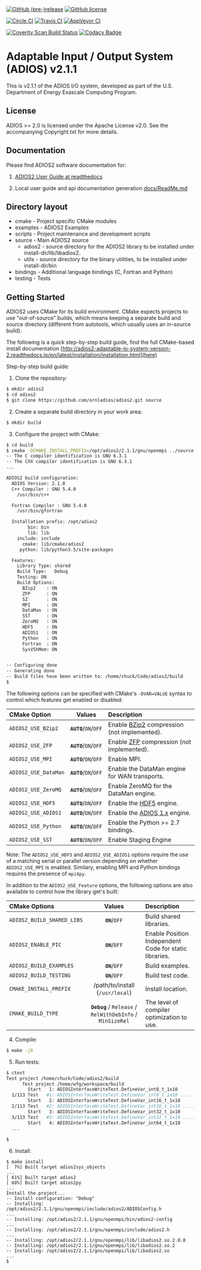 [![GitHub (pre-)release](https://img.shields.io/github/release/ornladios/adios2/all.svg)]()
[![GitHub license](http://dmlc.github.io/img/apache2.svg)](./LICENSE)


[![Circle CI](https://circleci.com/gh/ornladios/ADIOS2.svg?style=shield)](https://circleci.com/gh/ornladios/ADIOS2)
[![Travis CI](https://travis-ci.org/ornladios/ADIOS2.svg)](https://travis-ci.org/ornladios/ADIOS2)
[![AppVeyor CI](https://ci.appveyor.com/api/projects/status/0s2a3qp57hgbvlhj?svg=true)](https://ci.appveyor.com/project/ornladios/adios2)

[![Coverity Scan Build Status](https://scan.coverity.com/projects/11116/badge.svg)](https://scan.coverity.com/projects/ornladios-adios2)
[![Codacy Badge](https://api.codacy.com/project/badge/Grade/6eeb5a8ac3e34d2599cfdea5bdc3390f)](https://www.codacy.com/app/chuckatkins/ADIOS2?utm_source=github.com&amp;utm_medium=referral&amp;utm_content=ornladios/ADIOS2&amp;utm_campaign=Badge_Grade)


# Adaptable Input / Output System (ADIOS) v2.1.1
This is v2.1.1 of the ADIOS I/O system, developed as part of the
U.S. Department of Energy Exascale Computing Program.

## License
ADIOS >= 2.0 is licensed under the Apache License v2.0.  See the accompanying
Copyright.txt for more details.

## Documentation
Please find ADIOS2 software documentation for:

1. [ADIOS2 User Guide at readthedocs](http://adios2-adaptable-io-system-version-2.readthedocs.io/en/latest/index.html)

2. Local user guide and api documentation generation [docs/ReadMe.md](docs/ReadMe.md)

## Directory layout
* cmake - Project specific CMake modules
* examples - ADIOS2 Examples
* scripts - Project maintenance and development scripts
* source - Main ADIOS2 source  
    * adios2 - source directory for the ADIOS2 library to be installed    under install-dir/lib/libadios2.  
    * utils  - source directory for the binary utilities, to be installed under install-dir/bin  
* bindings - Additional language bindings (C, Fortran and Python)
* testing - Tests
  

## Getting Started

ADIOS2 uses CMake for its build environment.  CMake expects projects
to use "out-of-source" builds, which means keeping a separate build and source
directory (different from autotools, which usually uses an in-source build).

The following is a quick step-by-step build guide, find the full CMake-based install documentation [http://adios2-adaptable-io-system-version-2.readthedocs.io/en/latest/installation/installation.html](here)

Step-by-step build guide:

1. Clone the repository:

```bash
$ mkdir adios2
$ cd adios2
$ git clone https://github.com/ornladios/adios2.git source
```

2. Create a separate build directory in your work area:

```bash
$ mkdir build
```

3. Configure the project with CMake:

```bash
$ cd build
$ cmake -DCMAKE_INSTALL_PREFIX=/opt/adios2/2.1.1/gnu/openmpi ../source
-- The C compiler identification is GNU 6.3.1
-- The CXX compiler identification is GNU 6.3.1
...

ADIOS2 build configuration:
  ADIOS Version: 2.1.0
  C++ Compiler : GNU 5.4.0 
    /usr/bin/c++

  Fortran Compiler : GNU 5.4.0 
    /usr/bin/gfortran

  Installation prefix: /opt/adios2
        bin: bin
        lib: lib
    include: include
      cmake: lib/cmake/adios2
     python: lib/python3.5/site-packages

  Features:
    Library Type: shared
    Build Type:   Debug
    Testing: ON
    Build Options:
      BZip2    : ON
      ZFP      : ON
      SZ       : ON
      MPI      : ON
      DataMan  : ON
      SST      : ON
      ZeroMQ   : ON
      HDF5     : ON
      ADIOS1   : ON
      Python   : ON
      Fortran  : ON
      SysVShMem: ON


-- Configuring done
-- Generating done
-- Build files have been written to: /home/chuck/Code/adios2/build
$
```

The following options can be specified with CMake's `-DVAR=VALUE` syntax to control which features get enabled or disabled:

| CMake Option         | Values              | Description                                                                      |
| :------------------- | :-------------------------: | :------------------------------------------------------------------------------- |
| `ADIOS2_USE_BZip2`   | **`AUTO`**/``ON``/``OFF`` | Enable [BZip2](http://www.bzip.org/) compression (not implemented).              |
| `ADIOS2_USE_ZFP`     | **`AUTO`**/``ON``/``OFF`` | Enable [ZFP](https://github.com/LLNL/zfp) compression (not implemented).         |
| `ADIOS2_USE_MPI`     | **`AUTO`**/``ON``/``OFF`` | Enable MPI.                                                                      |
| `ADIOS2_USE_DataMan` | **`AUTO`**/``ON``/``OFF`` | Enable the DataMan engine for WAN transports.                                    |
| `ADIOS2_USE_ZeroMQ`  | **`AUTO`**/``ON``/``OFF`` | Enable ZeroMQ for the DataMan engine.                                            |
| `ADIOS2_USE_HDF5`    | **`AUTO`**/``ON``/``OFF`` | Enable the [HDF5](https://www.hdfgroup.org) engine.                              |
| `ADIOS2_USE_ADIOS1`  | **`AUTO`**/``ON``/``OFF`` | Enable the [ADIOS 1.x](https://www.olcf.ornl.gov/center-projects/adios/) engine. |
| `ADIOS2_USE_Python`  | **`AUTO`**/``ON``/``OFF`` | Enable the Python >= 2.7 bindings. |
| `ADIOS2_USE_SST`  | **`AUTO`**/``ON``/``OFF`` | Enable Staging Engine |

Note: The `ADIOS2_USE_HDF5` and `ADIOS2_USE_ADIOS1` options require the use of a matching serial or parallel version depending on whether `ADIOS2_USE_MPI` is enabled.  Similary, enabling MPI and Python bindings requires the presence of `mpi4py`.

In addition to the `ADIOS2_USE_Feature` options, the following options are also available to control how the library get's built:

| CMake Options              | Values                                                    | Description                                                                           |
| :------------------------- | :-------------------------------------------------------: | :------------------------------------------------------------------------------------ |
| `ADIOS2_BUILD_SHARED_LIBS` | **`ON`**/`OFF`                                            | Build shared libraries.                                                               |
| `ADIOS2_ENABLE_PIC`        | **`ON`**/`OFF`                                            | Enable Position Independent Code for static libraries.                                |
| `ADIOS2_BUILD_EXAMPLES`    | **`ON`**/`OFF`                                            | Build examples.                                                                       |
| `ADIOS2_BUILD_TESTING`     | **`ON`**/`OFF`                                            | Build test code.                                                                      |
| `CMAKE_INSTALL_PREFIX`     | /path/to/install (`/usr/local`)                           | Install location.                                                                     |
| `CMAKE_BUILD_TYPE`         | **`Debug`** / `Release` / `RelWithDebInfo` / `MinSizeRel` | The level of compiler optimization to use.                                            |

4. Compile:

```bash
$ make -j8
```

5. Run tests:

```bash
$ ctest
Test project /home/chuck/Code/adios2/build
      Test project /home/wfg/workspace/build
        Start   1: ADIOSInterfaceWriteTest.DefineVar_int8_t_1x10
  1/113 Test   #1: ADIOSInterfaceWriteTest.DefineVar_int8_t_1x10 ............................   Passed    0.07 sec
        Start   2: ADIOSInterfaceWriteTest.DefineVar_int16_t_1x10
  2/113 Test   #2: ADIOSInterfaceWriteTest.DefineVar_int16_t_1x10 ...........................   Passed    0.07 sec
        Start   3: ADIOSInterfaceWriteTest.DefineVar_int32_t_1x10
  3/113 Test   #3: ADIOSInterfaceWriteTest.DefineVar_int32_t_1x10 ...........................   Passed    0.07 sec
        Start   4: ADIOSInterfaceWriteTest.DefineVar_int64_t_1x10
  ...
  
$
```

6.  Install:
```
$ make install
[  7%] Built target adios2sys_objects
...
[ 61%] Built target adios2
[ 68%] Built target adios2py
...
Install the project...
-- Install configuration: "Debug"
-- Installing: /opt/adios2/2.1.1/gnu/openmpi/include/adios2/ADIOSConfig.h
...
-- Installing: /opt/adios2/2.1.1/gnu/openmpi/bin/adios2-config
...
-- Installing: /opt/adios2/2.1.1/gnu/openmpi/include/adios2.h
...
-- Installing: /opt/adios2/2.1.1/gnu/openmpi/lib/libadios2.so.2.0.0
-- Installing: /opt/adios2/2.1.1/gnu/openmpi/lib/libadios2.so.2
-- Installing: /opt/adios2/2.1.1/gnu/openmpi/lib/libadios2.so
...
$
```
